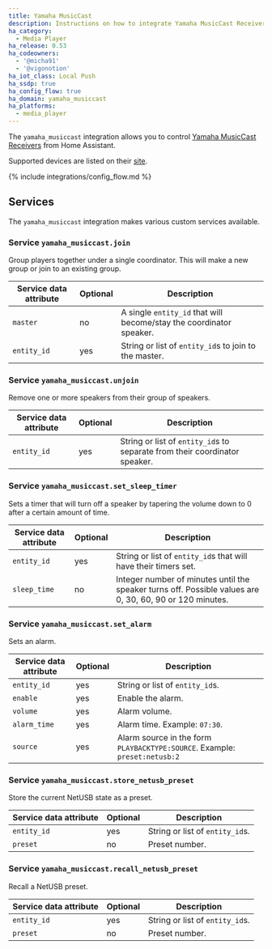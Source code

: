```yaml
---
title: Yamaha MusicCast
description: Instructions on how to integrate Yamaha MusicCast Receivers into Home Assistant.
ha_category:
  - Media Player
ha_release: 0.53
ha_codeowners:
  - '@micha91'
  - '@vigonotion'
ha_iot_class: Local Push
ha_ssdp: true
ha_config_flow: true
ha_domain: yamaha_musiccast
ha_platforms:
  - media_player
---
```


The `yamaha_musiccast` integration allows you to control [Yamaha MusicCast Receivers](https://usa.yamaha.com/products/audio_visual/musiccast/index.html) from Home Assistant.

Supported devices are listed on their [site](https://usa.yamaha.com/products/contents/audio_visual/musiccast/musiccast-compatiblity.html).

{% include integrations/config_flow.md %}

## Services

The `yamaha_musiccast` integration makes various custom services available.

### Service `yamaha_musiccast.join`

Group players together under a single coordinator. This will make a new group or join to an existing group.

| Service data attribute | Optional | Description |
| ---------------------- | -------- | ----------- |
| `master` | no | A single `entity_id` that will become/stay the coordinator speaker.
| `entity_id` | yes | String or list of `entity_id`s to join to the master.

### Service `yamaha_musiccast.unjoin`

Remove one or more speakers from their group of speakers.

| Service data attribute | Optional | Description |
| ---------------------- | -------- | ----------- |
| `entity_id` | yes | String or list of `entity_id`s to separate from their coordinator speaker.

### Service `yamaha_musiccast.set_sleep_timer`

Sets a timer that will turn off a speaker by tapering the volume down to 0 after a certain amount of time.

| Service data attribute | Optional | Description |
| ---------------------- | -------- | ----------- |
| `entity_id` | yes | String or list of `entity_id`s that will have their timers set.
| `sleep_time` | no | Integer number of minutes until the speaker turns off. Possible values are 0, 30, 60, 90 or 120 minutes.

### Service `yamaha_musiccast.set_alarm`

Sets an alarm.

| Service data attribute | Optional | Description |
| ---------------------- | -------- | ----------- |
| `entity_id` | yes | String or list of `entity_id`s.
| `enable` | yes | Enable the alarm.
| `volume` | yes | Alarm volume.
| `alarm_time` | yes | Alarm time. Example: `07:30`.
| `source` | yes | Alarm source in the form `PLAYBACKTYPE:SOURCE`. Example: `preset:netusb:2`

### Service `yamaha_musiccast.store_netusb_preset`

Store the current NetUSB state as a preset.

| Service data attribute | Optional | Description |
| ---------------------- | -------- | ----------- |
| `entity_id` | yes | String or list of `entity_id`s.
| `preset` | no | Preset number.

### Service `yamaha_musiccast.recall_netusb_preset`

Recall a NetUSB preset.

| Service data attribute | Optional | Description |
| ---------------------- | -------- | ----------- |
| `entity_id` | yes | String or list of `entity_id`s.
| `preset` | no | Preset number.
